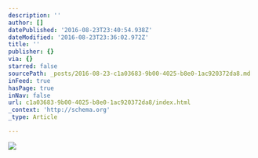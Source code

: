 ```yaml
---
description: ''
author: []
datePublished: '2016-08-23T23:40:54.938Z'
dateModified: '2016-08-23T23:36:02.972Z'
title: ''
publisher: {}
via: {}
starred: false
sourcePath: _posts/2016-08-23-c1a03683-9b00-4025-b8e0-1ac920372da8.md
inFeed: true
hasPage: true
inNav: false
url: c1a03683-9b00-4025-b8e0-1ac920372da8/index.html
_context: 'http://schema.org'
_type: Article

---
```

![](https://the-grid-user-content.s3-us-west-2.amazonaws.com/aa9756fb-fd76-4d09-a187-a327051d6894.jpg)